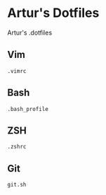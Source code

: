 # Artur's Dotfiles
Artur's .dotfiles

## Vim

`.vimrc`

## Bash

`.bash_profile`

## ZSH

`.zshrc`

## Git

`git.sh`

